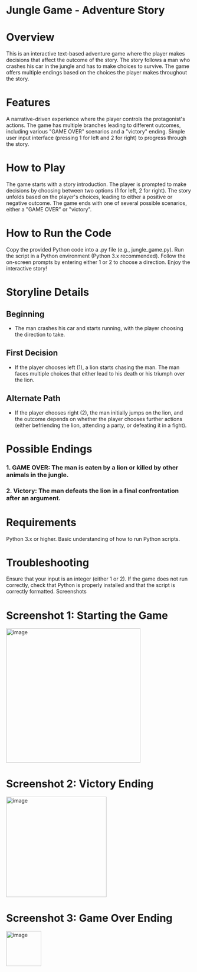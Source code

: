 # Jungle Game - Adventure Story
# Overview
This is an interactive text-based adventure game where the player makes decisions that affect the outcome of the story. The story follows a man who crashes his car in the jungle and has to make choices to survive. The game offers multiple endings based on the choices the player makes throughout the story.

# Features
A narrative-driven experience where the player controls the protagonist's actions.
The game has multiple branches leading to different outcomes, including various "GAME OVER" scenarios and a "victory" ending.
Simple user input interface (pressing 1 for left and 2 for right) to progress through the story.
# How to Play
The game starts with a story introduction.
The player is prompted to make decisions by choosing between two options (1 for left, 2 for right).
The story unfolds based on the player's choices, leading to either a positive or negative outcome.
The game ends with one of several possible scenarios, either a "GAME OVER" or "victory".
# How to Run the Code
Copy the provided Python code into a .py file (e.g., jungle_game.py).
Run the script in a Python environment (Python 3.x recommended).
Follow the on-screen prompts by entering either 1 or 2 to choose a direction.
Enjoy the interactive story!
# Storyline Details
## Beginning
- The man crashes his car and starts running, with the player choosing the direction to take.
## First Decision
- If the player chooses left (1), a lion starts chasing the man. The man faces multiple choices that either lead to his death or his triumph over the lion.
## Alternate Path
- If the player chooses right (2), the man initially jumps on the lion, and the outcome depends on whether the player chooses further actions (either befriending the lion, attending a party, or defeating it in a fight).
# Possible Endings
### 1. GAME OVER: The man is eaten by a lion or killed by other animals in the jungle.
### 2. Victory: The man defeats the lion in a final confrontation after an argument.
# Requirements
Python 3.x or higher.
Basic understanding of how to run Python scripts.
# Troubleshooting
Ensure that your input is an integer (either 1 or 2).
If the game does not run correctly, check that Python is properly installed and that the script is correctly formatted.
Screenshots
# Screenshot 1: Starting the Game

<img width="364" alt="image" src="https://github.com/user-attachments/assets/27b6f9d3-bca4-421e-8a0b-cf9a45aacf7b" />

# Screenshot 2: Victory Ending

<img width="272" alt="image" src="https://github.com/user-attachments/assets/1241b67b-b549-4a8b-8f96-81b7bc09ea95" />

# Screenshot 3: Game Over Ending
<img width="95" alt="image" src="https://github.com/user-attachments/assets/4306c40f-9264-464b-9578-59849e970502" />
